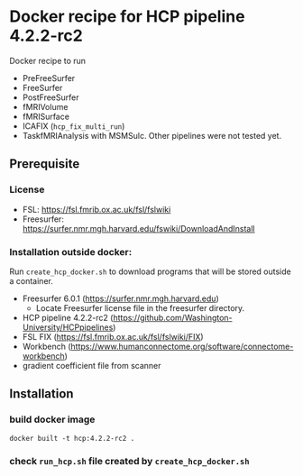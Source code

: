 # Docker recipe for HCP pipeline 4.2.2-rc2

Docker recipe to run
* PreFreeSurfer
* FreeSurfer
* PostFreeSurfer
* fMRIVolume
* fMRISurface
* ICAFIX (`hcp_fix_multi_run`)
* TaskfMRIAnalysis
with MSMSulc.
Other pipelines were not tested yet.


## Prerequisite

### License
* FSL: https://fsl.fmrib.ox.ac.uk/fsl/fslwiki
* Freesurfer: https://surfer.nmr.mgh.harvard.edu/fswiki/DownloadAndInstall

### Installation outside docker:
Run `create_hcp_docker.sh` to download programs that will be stored outside a container.

* Freesurfer 6.0.1 (https://surfer.nmr.mgh.harvard.edu)
    * Locate Freesurfer license file in the freesurfer directory.
* HCP pipeline 4.2.2-rc2 (https://github.com/Washington-University/HCPpipelines)
* FSL FIX (https://fsl.fmrib.ox.ac.uk/fsl/fslwiki/FIX)
* Workbench (https://www.humanconnectome.org/software/connectome-workbench)
* gradient coefficient file from scanner

## Installation
### build docker image
```
docker built -t hcp:4.2.2-rc2 .
```

### check `run_hcp.sh` file created by `create_hcp_docker.sh`

